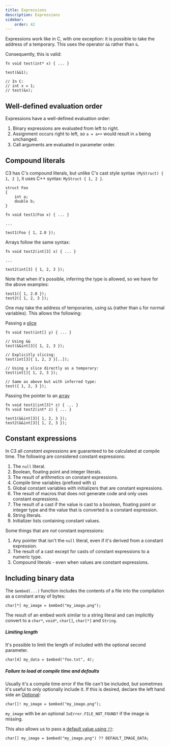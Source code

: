 ```yaml
---
title: Expressions
description: Expressions
sidebar:
    order: 42
---
```


Expressions work like in C, with one exception: it is possible to take the address of a temporary. This uses the operator `&&` rather than `&`.

Consequently, this is valid:
```c3
fn void test(int* x) { ... }

test(&&1);

// In C:
// int x = 1;
// test(&x);
```
## Well-defined evaluation order

Expressions have a well-defined evaluation order:

1. Binary expressions are evaluated from left to right.
2. Assignment occurs right to left, so `a = a++` would result in `a` being unchanged.
3. Call arguments are evaluated in parameter order.

## Compound literals

C3 has C's compound literals, but unlike C's cast style syntax `(MyStruct) { 1, 2 }`, 
it uses C++ syntax: `MyStruct { 1, 2 }`.
```c3
struct Foo
{
    int a;
    double b;
}

fn void test1(Foo x) { ... }

... 

test1(Foo { 1, 2.0 });
```

Arrays follow the same syntax:
```c3
fn void test2(int[3] x) { ... }

...

test2(int[3] { 1, 2, 3 });
```

Note that when it's possible, inferring the type is allowed, so we have for the above examples:
```c3
test1({ 1, 2.0 });
test2({ 1, 2, 3 });
```
One may take the address of temporaries, using `&&` (rather than `&` for normal variables). This allows the following:

Passing a [slice](/language-common/arrays/#slice)

```c3
fn void test(int[] y) { ... }

// Using &&
test(&&int[3]{ 1, 2, 3 });

// Explicitly slicing:
test(int[3]{ 1, 2, 3 }[..]);

// Using a slice directly as a temporary:
test(int[]{ 1, 2, 3 });

// Same as above but with inferred type:
test({ 1, 2, 3 });
```

Passing the pointer to an [array](/language-common/arrays)

```c3
fn void test1(int[3]* z) { ... }
fn void test2(int* z) { ... }

test1(&&int[3]{ 1, 2, 3 });
test2(&&int[3]{ 1, 2, 3 });
```

## Constant expressions

In C3 all _constant expressions_ are guaranteed to be calculated at compile time. The following are considered constant expressions:

1. The `null` literal.
2. Boolean, floating point and integer literals.
3. The result of arithmetics on constant expressions.
4. Compile time variables (prefixed with `$`)
5. Global constant variables with initializers that are constant expressions.
6. The result of macros that does not generate code and only uses constant expressions.
7. The result of a cast if the value is cast to a boolean, floating point or integer type and the value that is converted is a constant expression.
8. String literals.
9. Initializer lists containing constant values.

Some things that are *not* constant expressions:

1. Any pointer that isn't the `null` literal, even if it's derived from a constant expression.
2. The result of a cast except for casts of constant expressions to a numeric type.
3. Compound literals - even when values are constant expressions.

## Including binary data

The `$embed(...)` function includes the contents of a file into the compilation as a
constant array of bytes:

```c3
char[*] my_image = $embed("my_image.png");
```

The result of an embed work similar to a string literal and can implicitly convert to a `char*`, 
`void*`, `char[]`, `char[*]` and `String`.

##### Limiting length

It's possible to limit the length of included with the optional second parameter.

```c3
char[4] my_data = $embed("foo.txt", 4);
```

##### Failure to load at compile time and defaults

Usually it's a compile time error if the file can't be included, but sometimes it's useful to only optionally include it. 
If this is desired, declare the left hand side an [Optional](/language-common/optionals-essential/#what-is-an-optional):

```c3
char[]! my_image = $embed("my_image.png");
```

`my_image` with be an optional `IoError.FILE_NOT_FOUND?` if the image is missing.

This also allows us to pass a [default value using `??`](/language-common/optionals-advanced/#return-a-default-value-if-optional-is-empty):
```c3
char[] my_image = $embed("my_image.png") ?? DEFAULT_IMAGE_DATA;
```